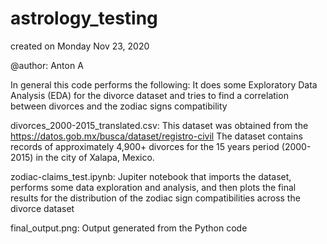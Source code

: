 # astrology_testing
created on Monday Nov 23, 2020

@author: Anton A

In general this code performs the following: It does some Exploratory Data Analysis (EDA) for the divorce dataset and tries to find a correlation between divorces and the zodiac signs compatibility 

divorces_2000-2015_translated.csv: This dataset was obtained from the https://datos.gob.mx/busca/dataset/registro-civil The dataset contains records of approximately 4,900+ divorces for the 15 years period (2000-2015) in the city of Xalapa, Mexico.

zodiac-claims_test.ipynb: Jupiter notebook that imports the dataset, performs some data exploration and analysis, and then plots the final results for the distribution of the zodiac sign compatibilities across the divorce dataset

final_output.png: Output generated from the Python code
